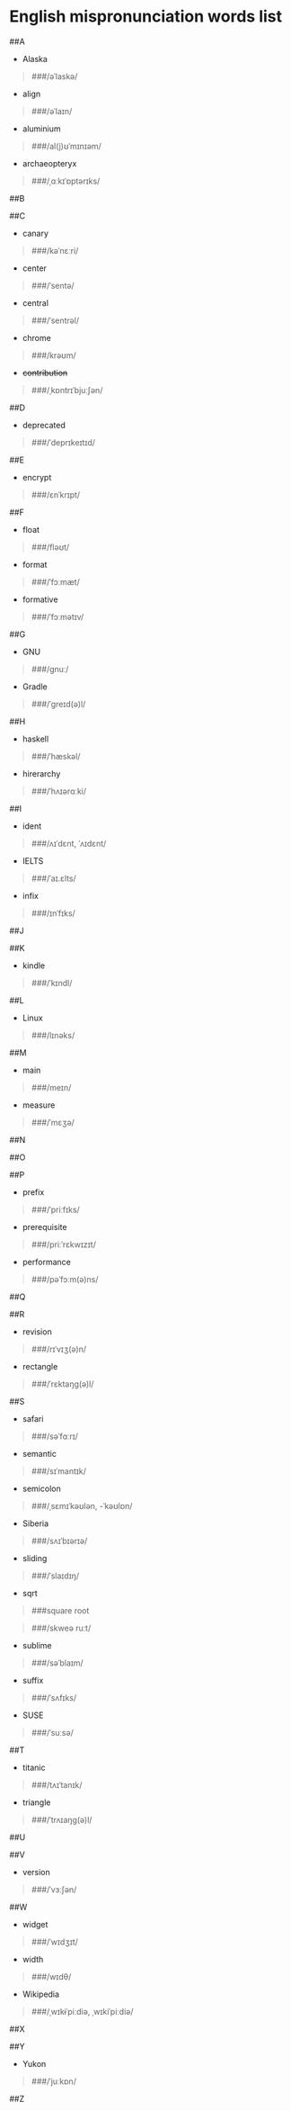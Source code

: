 English mispronunciation words list
===

##A

* Alaska

>###/əˈlaskə/

* align

>###/əˈlaɪn/

* aluminium

>###/al(j)ʊˈmɪnɪəm/

* archaeopteryx

>###/ˌɑːkɪˈɒptərɪks/

##B

##C

* canary

>###/kəˈnɛːri/

* center

>###/ˈsentə/

* central

>###/ˈsentrəl/

* chrome

>###/krəʊm/

* ~~contribution~~

>###/ˌkɒntrɪˈbjuːʃən/

##D

* deprecated

>###/ˈdeprɪkeɪtɪd/

##E

* encrypt

>###/ɛnˈkrɪpt/

##F

* float

>###/fləʊt/

* format

>###/ˈfɔːmæt/

* formative

>###/ˈfɔːmətɪv/

##G

* GNU

>###/ɡnuː/

* Gradle

>###/ˈgreɪd(ə)l/

##H

* haskell

>###/ˈhæskəl/

* hirerarchy

>###/ˈhʌɪərɑːki/

##I

* ident

>###/ʌɪˈdɛnt, ˈʌɪdɛnt/

* IELTS

>###/ˈaɪ.ɛlts/

* infix

>###/ɪnˈfɪks/

##J

##K

* kindle

>###/ˈkɪndl/

##L

* Linux

>###/lɪnəks/

##M

* main

>###/meɪn/

* measure

>###/ˈmɛʒə/

##N

##O

##P

* prefix

>###/ˈpriːfɪks/

* prerequisite

>###/priːˈrɛkwɪzɪt/

* performance

>###/pəˈfɔːm(ə)ns/

##Q

##R

* revision

>###/rɪˈvɪʒ(ə)n/

* rectangle

>###/ˈrɛktaŋg(ə)l/

##S

* safari

>###/səˈfɑːrɪ/

* semantic

>###/sɪˈmantɪk/

* semicolon

>###/ˌsɛmɪˈkəʊlən, -ˈkəʊlɒn/

* Siberia

>###/sʌɪˈbɪərɪə/

* sliding

>###/ˈslaɪdɪŋ/

* sqrt

>###square root

>###/skweə ruːt/

* sublime

>###/səˈblaɪm/

* suffix

>###/ˈsʌfɪks/

* SUSE

>###/ˈsuːsə/

##T

* titanic

>###/tʌɪˈtanɪk/

* triangle

>###/ˈtrʌɪaŋg(ə)l/

##U

##V

* version

>###/ˈvɜːʃən/

##W

* widget

>###/ˈwɪdʒɪt/

* width

>###/wɪdθ/

* Wikipedia

>###/ˌwɪkɨˈpiːdiə, ˌwɪkiˈpiːdiə/

##X

##Y

* Yukon

>###/ˈjuːkɒn/

##Z
